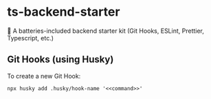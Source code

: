 # ts-backend-starter

🔋 A batteries-included backend starter kit (Git Hooks, ESLint, Prettier, Typescript, etc.)

## Git Hooks (using Husky)

To create a new Git Hook:

```shell
npx husky add .husky/hook-name '<<command>>'
```

